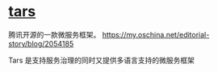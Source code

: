# [tars](https://github.com/TarsCloud/TarsGo)

腾讯开源的一款微服务框架。
<https://my.oschina.net/editorial-story/blog/2054185>

Tars 是支持服务治理的同时又提供多语言支持的微服务框架